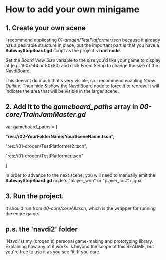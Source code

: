 # How to add your own minigame

## 1. Create your own scene

I recommend duplicating *01-droqen/TestPlatformer.tscn* because it already has a desirable structure in place, but the important part is that you have a **SubwayStopBoard.gd** script as the project's **root node**.

Set the *Board View Size* variable to the size you'd like your game to display at (e.g. 160x144 or 80x80) and click *Force Setup* to change the size of the NavdiBoard.

This doesn't do much that's very visible, so I recommend enabling *Show Outline*. Then hide & show the NavdiBoard node to force it to redraw. It will indicate the area that will be visible in the larger scene.

## 2. Add it to the *gameboard_paths* array in *00-core/TrainJamMaster.gd*

var gameboard_paths = [

  **"res://02-YourFolderName/YourSceneName.tscn",**
  
  "res://01-droqen/TestPlatformer2.tscn",
  
  "res://01-droqen/TestPlatformer.tscn"
  
]

In order to advance to the next scene, you will need to manually emit the **SubwayStopBoard.gd** node's "player_won" or "player_lost" signal.

## 3. Run the project.

It should run from *00-core/coreAll.tscn*, which is the wrapper for running the entire game.

## p.s. the 'navdi2' folder

'Navdi' is my (droqen's) personal game-making and prototyping library. Explaining how any of it works is beyond the scope of this README, but you're free to use it as you see fit. If you dare.

